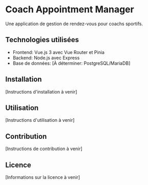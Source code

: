 # Coach Appointment Manager

Une application de gestion de rendez-vous pour coachs sportifs.

## Technologies utilisées

- Frontend: Vue.js 3 avec Vue Router et Pinia
- Backend: Node.js avec Express
- Base de données: [À déterminer: PostgreSQL/MariaDB]

## Installation

[Instructions d'installation à venir]

## Utilisation

[Instructions d'utilisation à venir]

## Contribution

[Instructions de contribution à venir]

## Licence

[Informations sur la licence à venir]